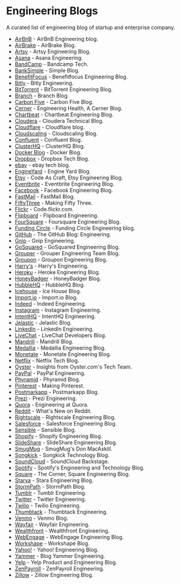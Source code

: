 # Engineering Blogs
A curated list of engineering blog of startup and enterprise company.

* [AirBnB](http://nerds.airbnb.com/) - AirBnB Engineering blog.
* [AirBrake](https://airbrake.io/blog/) - AirBrake Blog.
* [Artsy](http://artsy.github.io/) - Artsy Engineering Blog.
* [Asana](https://eng.asana.com/) - Asana Engineering.
* [BandCamp](http://bandcamptech.wordpress.com/) - Bandcamp Tech.
* [BankSimple](https://www.simple.com/engineering/) - Simple Blog.
* [BenefitFocus](http://engineering.benefitfocus.com/) - Benefitfocus Engineering Blog.
* [Bitly](http://word.bitly.com/) - Bitly Engineering.
* [BitTorrent](http://engineering.bittorrent.com/) - BitTorrent Engineering Blog.
* [Branch](https://blog.branch.io/) - Branch Blog.
* [Carbon Five](http://blog.carbonfive.com/) - Carbon Five Blog.
* [Cerner](http://engineering.cerner.com/) - Engineering Health, A Cerner Blog.
* [Chartbeat](http://engineering.chartbeat.com/) - Chartbeat Engineering Blog.
* [Cloudera](http://blog.cloudera.com/blog/) - Cloudera Technical Blog.
* [Cloudflare](https://blog.cloudflare.com/) - Cloudflare blog.
* [Cloudscaling](http://cloudscaling.com/blog/) - Cloudscaling Blog.
* [Confluent](http://blog.confluent.io/) - Confluent Blog.
* [ClusterHQ](https://clusterhq.com/blog/) - ClusterHQ Blog.
* [Docker Blog](http://blog.docker.com) - Docker Blog.
* [Dropbox](https://tech.dropbox.com/) - Dropbox Tech Blog.
* [ebay](http://www.ebaytechblog.com) - ebay tech blog.
* [EngineYard](https://blog.engineyard.com/) - Engine Yard Blog.
* [Etsy](https://codeascraft.com/) - Code As Craft, Etsy Engineering Blog.
* [Eventbrite](https://engineering.eventbrite.com/) - Eventbrite Engineering Blog.
* [Facebook](https://code.facebook.com/posts/) - Facebook Engineering Blog.
* [FastMail](http://blog.fastmail.com/) - FastMail Blog.
* [FiftyThree](http://making.fiftythree.com/) - Making Fifty Three.
* [Flickr](http://code.flickr.net/) - Code.flickr.com.
* [Flipboard](http://engineering.flipboard.com/) - Flipboard Engineering.
* [FourSquare](http://engineering.foursquare.com/) - Foursquare Engineering Blog.
* [Funding Circle](https://engineering.fundingcircle.com) - Funding Circle Engineering blog.
* [GitHub](https://github.com/blog/category/engineering) - The GitHub Blog: Engineering.
* [Gnip](https://engineering.gnip.com/) - Gnip Engineering.
* [GoSquared](https://engineering.gosquared.com/) - GoSquared Engineering Blog.
* [Grouper](http://eng.joingrouper.com/) - Grouper Engineering Team Blog.
* [Groupon](https://engineering.groupon.com/) - Groupon Engineering Blog.
* [Harry's](http://engineering.harrys.com/) - Harry's Engineering.
* [Heroku](http://engineering.heroku.com/) - Heroke Engineering Blog.
* [HoneyBadger](https://www.honeybadger.io/blog) - HoneyBadger Blog.
* [HubbleHQ](http://blog.hubblehq.com) - HubbleHQ Blog.
* [Icehouse](https://www.icehousecorp.com/blog) - Ice House Blog.
* [Import.io](http://blog.import.io/) - Import.io Blog.
* [Indeed](http://engineering.indeed.com/blog/) - Indeed Engineering.
* [Instagram](http://instagram-engineering.tumblr.com/) - Instagram Engineering.
* [IntentHQ](http://engineering.intenthq.com/) - IntentHQ Engineering.
* [Jelastic](http://blog.jelastic.com/) - Jelastic Blog.
* [LinkedIn](http://engineering.linkedin.com/blog) - LinkedIn Engineering.
* [LiveChat](http://developers.livechatinc.com/blog/) - LiveChat Developers Blog.
* [Mandrill](http://blog.mandrill.com/) - Mandrill Blog.
* [Medallia](http://engineering.medallia.com/blog/) - Medallia Engineering Blog.
* [Monetate](http://engineering.monetate.com/) - Monetate Engineering Blog.
* [Netflix](http://techblog.netflix.com/) - Netflix Tech Blog.
* [Oyster](http://tech.oyster.com/) - Insights from Oyster.com's Tech Team.
* [PayPal](https://www.paypal-engineering.com/) - PayPal Engineering.
* [Phyramid](https://www.phyramid.com/blog/) - Phyramid Blog.
* [Pinterest](http://engineering.pinterest.com/) - Making Pinterest.
* [Postmarkapp](http://blog.postmarkapp.com/) - Postmarkapp Blog.
* [Prezi](http://engineering.prezi.com/) - Prezi Engineering.
* [Quora](http://engineering.quora.com/) - Engineering at Quora.
* [Reddit](http://blog.reddit.com/) - What's New on Reddit.
* [Rightscale](http://eng.rightscale.com/) - Rightscale Engineering Blog.
* [Salesforce](https://developer.salesforce.com/blogs/engineering/) - Salesforce Engineering Blog.
* [Sensible](http://blog.sensible.io/) - Sensible Blog.
* [Shopify](http://www.shopify.com/technology) - Shopify Engineering Blog.
* [SlideShare](http://engineering.slideshare.net/) - SlideShare Engineering Blog.
* [SmugMug](http://engineering.slideshare.com/) - SmugMug's Don MacAskill.
* [Songkick](http://devblog.songkick.com/) - Songkick Technology Blog.
* [SoundCloud](http://backstage.soundcloud.com/) - SoundCloud Backstage.
* [Spotify](https://labs.spotify.com/) - Spotify's Engineering and Technology Blog.
* [Square](http://corner.squareup.com/) - The Corner, Square Engineering Blog.
* [Starva](http://engineering.strava.com/) - Stara Engineering Blog.
* [StormPath](https://stormpath.com/blog/) - StormPath Blog.
* [Tumblr](http://engineering.tumblr.com/) - Tumblr Engineering.
* [Twitter](https://blog.twitter.com/engineering) - Twitter Engineering.
* [Twilio](https://www.twilio.com/engineering/) - Twilio Engineering.
* [Thumbtack](http://www.thumbtack.com/engineering/) - Thumbtack Engineering.
* [Venmo](http://engineering.venmo.com/) - Venmo Blog.
* [Wayfair](http://engineering.wayfair.com/) - Wayfair Engineering.
* [Wealthfront](http://eng.wealthfront.com/) - Wealthfront Engineering.
* [WebEngage](http://engineering.webengage.com/) - WebEngage Engineering Blog.
* [Workshape](http://blog.workshape.io/) - Workshape Blog.
* [Yahoo!](http://yahooeng.tumblr.com/) - Yahoo! Engineering Blog.
* [Yammer](http://eng.yammer.com/blog/) - Blog Yammer Engineering.
* [Yelp](http://engineeringblog.yelp.com/) - Yelp Product and Engineering Blog.
* [ZenPayroll](http://engineering.zenpayroll.com/) - ZenPayroll Engineering.
* [Zillow](https://engineering.zillow.com/) - Zillow Engineering Blog.
